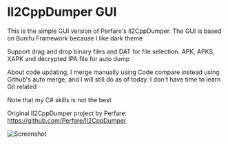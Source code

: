 # Il2CppDumper GUI

This is the simple GUI version of Perfare's Il2CppDumper. The GUI is based on Bunifu Framework because I like dark theme

Support drag and drop binary files and DAT for file selection. APK, APKS, XAPK and decrypted IPA file for auto dump

About code updating, I merge manually using Code compare instead using Github's auto merge, and I will still do as of today. I don't have time to learn Git related

Note that my C# skills is not the best

Original Il2CppDumper project by Perfare: https://github.com/Perfare/Il2CppDumper

![Screenshot](https://i.imgur.com/APd7EyO.png)
